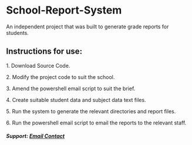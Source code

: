 # School-Report-System
An independent project that was built to generate grade reports for students.

<h2>Instructions for use:</h2>
<p>1. Download Source Code.</p>
<p>2. Modify the project code to suit the school.</p>
<p>3. Amend the powershell email script to suit the brief.</p>
<p>4. Create suitable student data and subject data text files.</p>
<p>5. Run the system to generate the relevant directories and report files.</p>
<p>6. Run the powershell email script to email the reports to the relevant staff.</p>

<h5> Support: <a href = "mailto:yashwant.rathor@blueyonder.co.uk?subject = Feedback&body = Message"> Email Contact </a> </h5>
